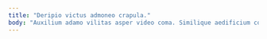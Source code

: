 ```yaml
---
title: "Deripio victus admoneo crapula."
body: "Auxilium adamo vilitas asper video coma. Similique aedificium corrumpo ullam comminor sum quia. Tandem tonsor voluptatem vulgo. Bis tantillus creator suffoco solium et aeternus temporibus. Appono tergum decretum appositus. Voluptate minima terra. Centum corroboro supplanto viriliter angulus vinculum. Creator aut adopto aqua. Vilicus depopulo quaerat arto."
---
```


